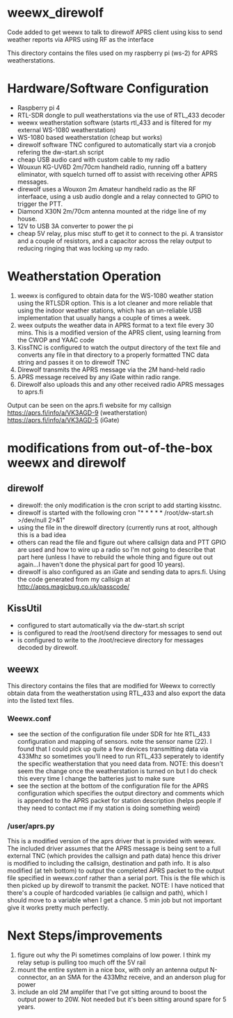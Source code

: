 # weewx_direwolf
Code added to get weewx to talk to direwolf APRS client using kiss to send weather reports via APRS using RF as the interface

This directory contains the files used on my raspberry pi (ws-2) for APRS weatherstations.

# Hardware/Software Configuration
- Raspberry pi 4
- RTL-SDR dongle to pull weatherstations via the use of RTL_433 decoder
- weewx weatherstation software (starts rtl_433 and is filtered for my external WS-1080 weatherstation)
- WS-1080 based weatherstation (cheap but works)
- direwolf software TNC configured to automatically start via a cronjob refering the dw-start.sh script
- cheap USB audio card with custom cable to my radio
- Wouxun KG-UV6D 2m/70cm handheld radio, running off a battery eliminator, with squelch turned off to assist with receiving other APRS messages.
- direwolf uses a Wouxon 2m Amateur handheld radio as the RF interfaace, using a usb audio dongle and a relay connected to GPIO to trigger the PTT.
- Diamond X30N 2m/70cm antenna mounted at the ridge line of my house.
- 12V to USB 3A converter to power the pi
- cheap 5V relay, plus misc stuff to get it to connect to the pi. A transistor and a couple of resistors, and a capacitor across the relay output to reducing ringing that was locking up my rado.

# Weatherstation Operation
1. weewx is configured to obtain data for the WS-1080 weather station using the RTLSDR option.  This is a lot cleaner and more reliable that using the indoor weather stations, which has an un-reliable USB implementation that usually hangs a couple of times a week.
2. weex outputs the weather data in APRS format to a text file every 30 mins.  This is a modified version of the APRS client, using learning from the CWOP and YAAC code
3. KissTNC is configured to watch the output directory of the text file and converts any file in that directory to a properly formatted TNC data string and passes it on to direwolf TNC
4. Direwolf transmits the APRS message via the 2M hand-held radio
5. APRS message received by any iGate within radio range.
6. Direwolf also uploads this and any other received radio APRS messages to aprs.fi

Output can be seen on the aprs.fi website for my callsign
https://aprs.fi/info/a/VK3AGD-9 (weatherstation)
https://aprs.fi/info/a/VK3AGD-5 (iGate)


# modifications from out-of-the-box weewx and direwolf

## direwolf 
- direwolf: the only modification is the cron script to add starting kisstnc.
- direwolf is started with the following cron "* * * * * /root/dw-start.sh >/dev/null 2>&1"
- using the file in the direwolf directory (currently runs at root, although this is a bad idea
- others can read the file and figure out where callsign data and PTT GPIO are used and how to wire up a radio so I'm not going to describe that part here (unless I have to rebuild the whole thing and figure out out again...I haven't done the physical part for good 10 years).
- direwolf is also configured as an iGate and sending data to aprs.fi.  Using the code generated from my callsign at http://apps.magicbug.co.uk/passcode/

## KissUtil
- configured to start automatically via the dw-start.sh script
- is configured to read the /root/send directory for messages to send out 
- is configured to write to the /root/recieve directory for messages decoded by direwolf.

## weewx
This directory contains the files that are modified for Weewx to correctly obtain data from the weatherstation using RTL_433 and also export the data into the listed text files.

### Weewx.conf
- see the section of the configuration file under SDR for hte RTL_433 configuration and mapping of sensors.  note the sensor name (22).  I found that I could pick up quite a few devices transmitting data via 433Mhz so sometimes you'll need to run RTL_433 seperately to identify the specific weatherstation that you need data from.  NOTE: this doesn't seem the change once the weatherstation is turned on but I do check this every time I change the batteries just to make sure
- see the section at the bottom of the configuration file for the APRS configuration which specifies the output directory and comments which is appended to the APRS packet for station description (helps people if they need to contact me if my station is doing something weird) 


### /user/aprs.py

This is a modified version of the aprs driver that is provided with weewx.  The included driver assumes that the APRS message is being sent to a full external TNC (which provides the callsign and path data) hence this driver is modified to including the callsign, destination and path info.  It is also modified (at teh bottom) to output the completed APRS packet to the output file specified in weewx.conf rather than a serial port.  This is the file which is then picked up by direwolf to transmit the packet.
NOTE: I have noticed that there's a couple of hardcoded variables (ie callsign and path), which I should move to a variable when I get a chance. 5 min job but not important give it works pretty much perfectly.

# Next Steps/improvements
1. figure out why the Pi sometimes complains of low power.  I think my relay setup is pulling too much off the 5V rail
2. mount the entire system in a nice box, with only an antenna output N-connector, an an SMA for the 433Mhz receive, and an anderson plug for power
3. include an old 2M amplifer that I've got sitting around to boost the output power to 20W.  Not needed but it's been sitting around spare for 5 years.
